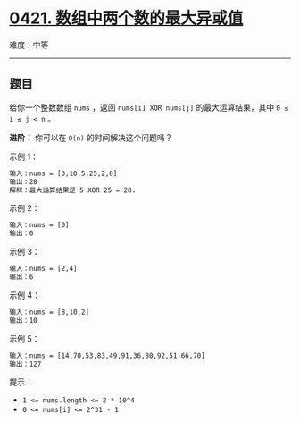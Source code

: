 # [0421. 数组中两个数的最大异或值](https://leetcode-cn.com/problems/maximum-xor-of-two-numbers-in-an-array)

难度：中等

---

## 题目

给你一个整数数组 `nums` ，返回 `nums[i] XOR nums[j]` 的最大运算结果，其中 `0 ≤ i ≤ j < n` 。

**进阶：** 你可以在 `O(n)` 的时间解决这个问题吗？

示例 1：

```txt
输入：nums = [3,10,5,25,2,8]
输出：28
解释：最大运算结果是 5 XOR 25 = 28.
```

示例 2：

```txt
输入：nums = [0]
输出：0
```

示例 3：

```txt
输入：nums = [2,4]
输出：6
```

示例 4：

```txt
输入：nums = [8,10,2]
输出：10
```

示例 5：

```txt
输入：nums = [14,70,53,83,49,91,36,80,92,51,66,70]
输出：127
```

提示：

- `1 <= nums.length <= 2 * 10^4`
- `0 <= nums[i] <= 2^31 - 1`
